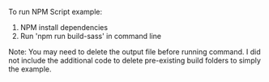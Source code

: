 To run NPM Script example:
1. NPM install dependencies
2. Run 'npm run build-sass' in command line

Note: You may need to delete the output file before running command. I did not include the additional code to delete pre-existing build folders to simply the example.
